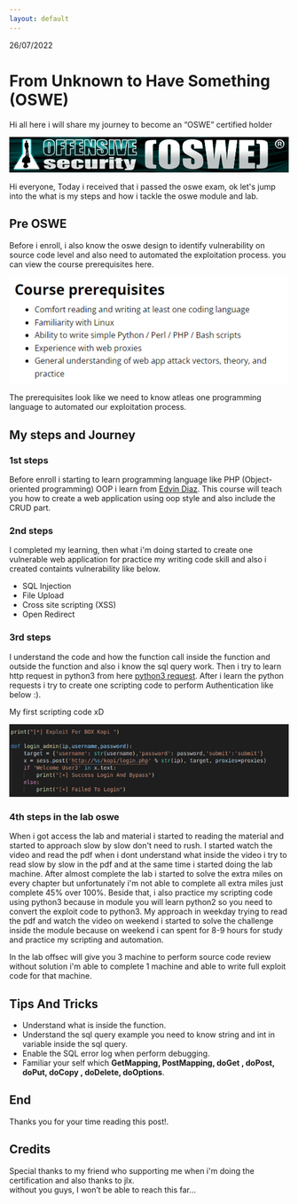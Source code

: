 ```yaml
---
layout: default
---
```

26/07/2022

# From Unknown to Have Something (OSWE)

Hi all here i will share my journey to become an “OSWE” certified holder

![oswe](/images/oswe/offsec-awae.png)

Hi everyone, Today i received that i passed the oswe exam, ok let's jump into the what is my steps and how i tackle the oswe module and lab.


## Pre OSWE

Before i enroll, i also know the oswe design to identify vulnerability on source code level and also need to automated the exploitation process. you can view the course prerequisites here.

![oswe-pre](/images/oswe/oswe-pre.png)

The prerequisites look like we need to know atleas one programming language to automated our exploitation process.

## My steps and Journey

### 1st steps

Before enroll i starting to learn programming language like PHP (Object-oriented programming) OOP i learn from [Edvin Diaz](https://www.udemy.com/course/oop-php-object-oriented-programing-with-project-1-course/). This course will teach you how to create a web application using oop style and also include the CRUD part.


### 2nd steps

I completed my learning, then what i'm doing started to create one vulnerable web application for practice my writing code skill and also i created containts vulnerability like below.

- SQL Injection
- File Upload
- Cross site scripting (XSS)
- Open Redirect

### 3rd steps 

I understand the code and how the function call inside the function and outside the function and also i know the sql query work. Then i try to learn http request in python3 from here
[python3 request](https://requests.readthedocs.io/en/latest/). After i learn the python requests i try to create one scripting code to perform Authentication like below :). 

My first scripting code xD

![oswe-first-code](/images/oswe/first-script.png)


### 4th steps in the lab oswe

When i got access the lab and material i started to reading the material and started to approach slow by slow don't need to rush. I started watch the video and read
the pdf when i dont understand what inside the video i try to read slow by slow in the pdf and at the same time i started doing the lab machine. After almost complete
the lab i started to solve the extra miles on every chapter but unfortunately i'm not able to complete all extra miles just complete 45% over 100%. Beside that, i also 
practice my scripting code using python3 because in module you will learn python2 so you need to convert the exploit code to python3. My approach in weekday trying 
to read the pdf and watch the video on weekend i started to solve the challenge inside the module because on weekend i can spent for 8-9 hours for study and practice 
my scripting and automation.

In the lab offsec will give you 3 machine to perform source code review without solution i'm able to complete 1 machine and able to write
full exploit code for that machine. 


## Tips And Tricks

- Understand what is inside the function.
- Understand the sql query example you need to know string and int in variable inside the sql query.
- Enable the SQL error log when perform debugging.
- Familiar your self which **GetMapping, PostMapping, doGet , doPost,  doPut, doCopy , doDelete, doOptions**.


## End 

Thanks you for your time reading this post!.


## Credits

Special thanks to my friend who supporting me when i'm doing the certification and also thanks to jlx.  
without you guys, I won’t be able to reach this far…